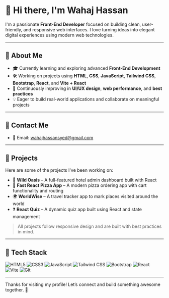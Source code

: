 # 👋 Hi there, I'm Wahaj Hassan

I'm a passionate **Front-End Developer** focused on building clean, user-friendly, and responsive web interfaces. I love turning ideas into elegant digital experiences using modern web technologies.

---

## 🚀 About Me

- 🎓 Currently learning and exploring advanced **Front-End Development**
- 🛠️ Working on projects using **HTML**, **CSS**, **JavaScript**, **Tailwind CSS**, **Bootstrap**, **React**, and **Vite + React**
- 🌱 Continuously improving in **UI/UX design**, **web performance**, and **best practices**
- 💡 Eager to build real-world applications and collaborate on meaningful projects

---
  
## 🔗 Contact Me

- 📧 Email: wahajhassansyed@gmail.com  

---

## 📁 Projects

Here are some of the projects I've been working on:

- 🏨 **Wild Oasis** – A full-featured hotel admin dashboard built with React  
- 🍕 **Fast React Pizza App** – A modern pizza ordering app with cart functionality and routing  
- 🌍 **WorldWise** – A travel tracker app to mark places visited around the world  
- ❓ **React Quiz** – A dynamic quiz app built using React and state management  

> All projects follow responsive design and are built with best practices in mind.

---

## 🧰 Tech Stack

![HTML5](https://img.shields.io/badge/HTML5-E34F26?style=flat&logo=html5&logoColor=white)
![CSS3](https://img.shields.io/badge/CSS3-1572B6?style=flat&logo=css3&logoColor=white)
![JavaScript](https://img.shields.io/badge/JavaScript-F7DF1E?style=flat&logo=javascript&logoColor=black)
![Tailwind CSS](https://img.shields.io/badge/TailwindCSS-06B6D4?style=flat&logo=tailwind-css&logoColor=white)
![Bootstrap](https://img.shields.io/badge/Bootstrap-563D7C?style=flat&logo=bootstrap&logoColor=white)
![React](https://img.shields.io/badge/React-20232A?style=flat&logo=react&logoColor=61DAFB)
![Vite](https://img.shields.io/badge/Vite-646CFF?style=flat&logo=vite&logoColor=white)
![Git](https://img.shields.io/badge/Git-F05032?style=flat&logo=git&logoColor=white)

---

Thanks for visiting my profile! Let’s connect and build something awesome together. 🚀
